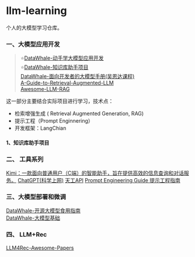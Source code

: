 # llm-learning
个人的大模型学习仓库。

### 一、大模型应用开发<br>
>⭐[DataWhale-动手学大模型应用开发](https://github.com/datawhalechina/llm-universe/tree/main)<br>
>⭐[DataWhale-知识库助⼿项⽬](https://github.com/logan-zou/Chat_with_Datawhale_langchain)<br>
>[DataWhale-面向开发者的大模型手册(吴恩达课程)](https://github.com/datawhalechina/llm-cookbook)<br>
>[A-Guide-to-Retrieval-Augmented-LLM](https://github.com/Wang-Shuo/A-Guide-to-Retrieval-Augmented-LLM)<br>
>[Awesome-LLM-RAG](https://github.com/jxzhangjhu/Awesome-LLM-RAG)

这一部分主要结合实际项目进行学习，技术点：
+ 检索增强生成 ( Retrieval Augmented Generation, RAG)
+ 提示工程（Prompt Enginnering）
+ 开发框架：LangChian

#### 1、知识库助手项目



### 二、 工具系列
[Kimi：一款面向普通用户（C端）的智能助手，旨在提供高效的信息查询和对话服务。](https://kimi.moonshot.cn/)
[ChatGPT(科学上网)](https://chat.openai.com/)
[天工API](https://www.tiangong.cn/)
[Prompt Engineering Guide 提示工程指南](https://www.promptingguide.ai/zh)


### 三、大模型部署和微调<br>
[DataWhale-开源大模型食用指南](https://github.com/datawhalechina/self-llmn)<br>
[DataWhale-大模型基础](https://github.com/datawhalechina/so-large-lm/tree/main)<br>

### 四、 LLM+Rec
[LLM4Rec-Awesome-Papers](https://github.com/WLiK/LLM4Rec-Awesome-Papers)




